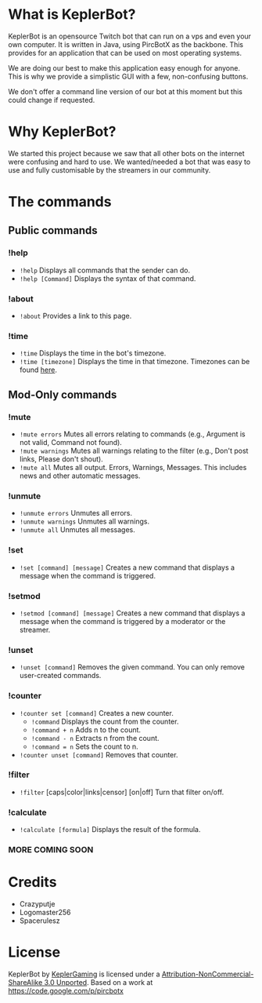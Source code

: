 # What is KeplerBot?
KeplerBot is an opensource Twitch bot that can run on a vps and even your own computer. It is written in Java, using PircBotX as the backbone. This provides for an application that can be used on most operating systems.

We are doing our best to make this application easy enough for anyone. This is why we provide a simplistic GUI with a few, non-confusing buttons. 

We don't offer a command line version of our bot at this moment but this could change if requested.

# Why KeplerBot?
We started this project because we saw that all other bots on the internet were confusing and hard to use. We wanted/needed a bot that was easy to use and fully customisable by the streamers in our community.

# The commands

## Public commands

### !help
* <code>!help</code> Displays all commands that the sender can do.
* <code>!help [Command]</code> Displays the syntax of that command.

### !about
* <code>!about</code> Provides a link to this page.

### !time
* <code>!time</code> Displays the time in the bot's timezone.
* <code>!time [timezone]</code> Displays the time in that timezone. Timezones can be found [here](http://keplergaming.github.com/KeplerBot/timezones.html).

## Mod-Only commands

### !mute
* <code>!mute errors</code> Mutes all errors relating to commands (e.g., Argument is not valid, Command not found).
* <code>!mute warnings</code> Mutes all warnings relating to the filter (e.g., Don't post links, Please don't shout).
* <code>!mute all</code> Mutes all output. Errors, Warnings, Messages. This includes news and other automatic messages.

### !unmute
* <code>!unmute errors</code> Unmutes all errors.
* <code>!unmute warnings</code> Unmutes all warnings.
* <code>!unmute all</code> Unmutes all messages.

### !set
* <code>!set [command] [message]</code> Creates a new command that displays a message when the command is triggered.

### !setmod 
* <code>!setmod [command] [message]</code> Creates a new command that displays a message when the command is triggered by a moderator or the streamer.

### !unset
* <code>!unset [command]</code> Removes the given command. You can only remove user-created commands.

### !counter
* <code>!counter set [command]</code> Creates a new counter.
   * <code>!command</code> Displays the count from the counter.
   * <code>!command + n</code> Adds n to the count.
   * <code>!command - n</code> Extracts n from the count.
   * <code>!command = n</code> Sets the count to n.
* <code>!counter unset [command]</code> Removes that counter.

### !filter
* <code>!filter</code> [caps|color|links|censor] [on|off]</code> Turn that filter on/off.

### !calculate
* <code>!calculate [formula]</code> Displays the result of the formula.

### MORE COMING SOON
# Credits
* Crazyputje
* Logomaster256
* Spacerulesz

# License
KeplerBot by [KeplerGaming](http://keplergaming.com/) is licensed under a [Attribution-NonCommercial-ShareAlike 3.0 Unported](http://creativecommons.org/licenses/by-nc-sa/3.0/).  Based on a work at https://code.google.com/p/pircbotx
